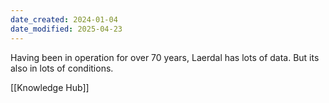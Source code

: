 ```yaml
---
date_created: 2024-01-04
date_modified: 2025-04-23
---
```

Having been in operation for over 70 years, Laerdal has lots of data. But its also in lots of conditions.  

[[Knowledge Hub]]
